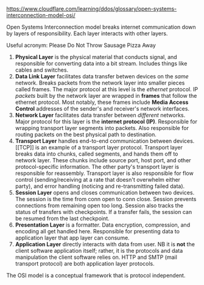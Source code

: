 https://www.cloudflare.com/learning/ddos/glossary/open-systems-interconnection-model-osi/

Open Systems Interconnection model breaks internet communication down by layers of responsibility.  Each layer interacts with other layers.

Useful acronym: Please Do Not Throw Sausage Pizza Away

1. **Physical Layer** is the physical material that conducts signal, and responsible for converting data into a bit stream.  Includes things like cables and switches.
2. **Data Link Layer** facilitates data transfer betwen devices on the *same* network. Breaks packets from the network layer into smaller pieces called frames.  The major protocol at this level is the *ethernet* protocol.  IP *packets* built by the network layer are wrapped in **frames** that follow the ethernet protocol.  Most notably, these frames include **Media Access Control** addresses of the sender's and receiver's network interfaces.
3. **Network Layer** facilitates data transfer between *different* networks. Major protocol for this layer is the **internet protocol (IP)**.  Responsible for wrapping transport layer segments into packets.  Also responsible for routing packets on the best physical path to destination.
4. **Transport Layer** handles end-to-end communication between devices.  [[TCP]] is an example of a transport layer protocol.  Transport layer breaks data into chunks, called segments, and hands them off to network layer.  These chunks include source port, host port, and other protocol-specific information. The other party's transport layer is responsible for reassembly.  Transport layer is also responsible for flow control (sending/receiving at a rate that doesn't overwhelm either party), and error handling (noticing and re-transmitting failed data).
5. **Session Layer** opens and closes communication between two devices.  The session is the time from conn open to conn close. Session prevents connections from remaining open too long.  Session also tracks the status of transfers with checkpoints.  If a transfer fails, the session can be resumed from the last checkpoint.
6. **Presentation Layer** is a formatter.  Data encryption, compression, and encoding all get handled here.  Responsible for presenting data to application layer that app layer can consume.
7. **Application Layer** directly interacts with data from user.  NB it is **not** the client software application itself; rather, it is the protocols and data manipulation the client software relies on.  HTTP and SMTP (mail transport protocol) are both application layer protocols.

The OSI model is a conceptual framework that is protocol independent.